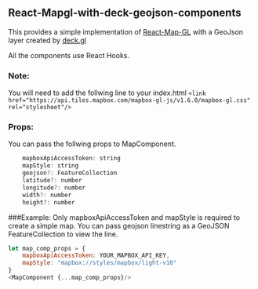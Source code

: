 ## React-Mapgl-with-deck-geojson-components
This provides a simple implementation of [React-Map-GL](https://github.com/uber/react-map-gl) with a GeoJson layer created by [deck.gl](https://github.com/uber/deck.gl)

All the components use React Hooks.

### Note: 
You will need to add the follwing line to your index.html
`<link href="https://api.tiles.mapbox.com/mapbox-gl-js/v1.6.0/mapbox-gl.css" rel="stylesheet"/>`

### Props:
You can pass the follwing props to MapComponent.
```javascript 
    mapboxApiAccessToken: string
    mapStyle: string
    geojson?: FeatureCollection
    latitude?: number
    longitude?: number
    width?: number
    height?: number
```

###Example:
Only mapboxApiAccessToken and mapStyle is required to create a simple map. You can pass geojson linestring as a GeoJSON FeatureCollection to view the line.

```javascript
let map_comp_props = {
    mapboxApiAccessToken: YOUR_MAPBOX_API_KEY,
    mapStyle: "mapbox://styles/mapbox/light-v10" 
}
<MapComponent {...map_comp_props}/>
```


